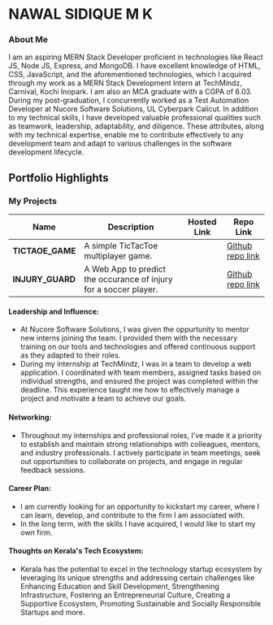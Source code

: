 # NAWAL SIDIQUE M K 

### About Me

I am an aspiring MERN Stack Developer proficient in technologies like React JS, Node JS, Express, and MongoDB. I have excellent knowledge of HTML, CSS, JavaScript, and the aforementioned technologies, which I acquired through my work as a MERN Stack Development Intern at TechMindz, Carnival, Kochi Inopark. I am also an MCA graduate with a CGPA of 8.03. During my post-graduation, I concurrently worked as a Test Automation Developer at Nucore Software Solutions, UL Cyberpark Calicut.
In addition to my technical skills, I have developed valuable professional qualities such as teamwork, leadership, adaptability, and diligence. These attributes, along with my technical expertise, enable me to contribute effectively to any development team and adapt to various challenges in the software development lifecycle.


## Portfolio Highlights

### My Projects

| Name                | Description                                                               | Hosted Link                              | Repo Link                                                      |
|---------------------|---------------------------------------------------------------------------|------------------------------------------|----------------------------------------------------------------|
| **TICTAOE_GAME**    | A simple TicTacToe multiplayer game.                                      |                                          | [Github repo link](https://github.com/nawal07/TICTACTOE_GAME)  |
| **INJURY_GUARD**    | A Web App to predict the occurance of injury for a soccer player.         |                                          | [Github repo link](https://github.com/nawal07/INJURY_GUARD)    |

#### Leadership and Influence:

- At Nucore Software Solutions, I was given the oppurtunity to mentor new interns joining the team. I provided them with the necessary training on our tools and technologies and offered continuous support as they adapted to their roles.
- During my internship at TechMindz, I was in a team to develop a web application. I coordinated with team members, assigned tasks based on individual strengths, and ensured the project was completed within the deadline. This experience taught me how to effectively manage a project and motivate a team to achieve our goals.

#### Networking:

- Throughout my internships and professional roles, I've made it a priority to establish and maintain strong relationships with colleagues, mentors, and industry professionals. I actively participate in team meetings, seek out opportunities to collaborate on projects, and engage in regular feedback sessions.

#### Career Plan:

- I am currently looking for an opportunity to kickstart my career, where I can learn, develop, and contribute to the firm I am associated with.
- In the long term, with the skills I have acquired, I would like to start my own firm.

#### Thoughts on Kerala's Tech Ecosystem:

- Kerala has the potential to excel in the technology startup ecosystem by leveraging its unique strengths and addressing certain challenges like Enhancing Education and Skill Development, Strengthening Infrastructure, Fostering an Entrepreneurial Culture, Creating a Supportive Ecosystem, Promoting Sustainable and Socially Responsible Startups and more.

